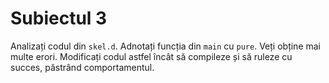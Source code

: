 # Subiectul 3

Analizați codul din `skel.d`.
Adnotați funcția din `main` cu `pure`.
Veți obține mai multe erori.
Modificați codul astfel încât să compileze și să ruleze cu succes, păstrând comportamentul.

